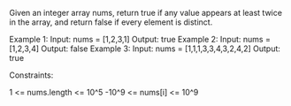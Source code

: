 Given an integer array nums, return true if any value appears at least twice
in the array, and return false if every element is distinct.


Example 1:
Input: nums = [1,2,3,1]
Output: true
Example 2:
Input: nums = [1,2,3,4]
Output: false
Example 3:
Input: nums = [1,1,1,3,3,4,3,2,4,2]
Output: true


Constraints:


1 <= nums.length <= 10^5
-10^9 <= nums[i] <= 10^9




